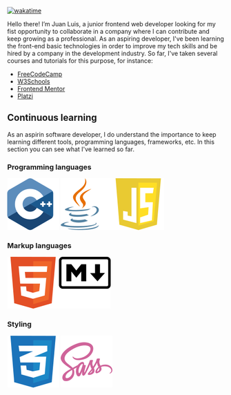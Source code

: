 [![wakatime](https://wakatime.com/badge/user/c1707548-af66-44d3-bcc1-28f0c83893c0.svg)](https://wakatime.com/@c1707548-af66-44d3-bcc1-28f0c83893c0)

Hello there! I’m Juan Luis, a junior frontend web developer looking for my fist opportunity to collaborate in a company where I can contribute and keep growing as a professional.
As an aspiring developer, I've been learning the front-end basic technologies in order to improve my tech skills and be hired by a company in the development industry. So far, I've taken several courses and tutorials for this purpose, for instance:

- [FreeCodeCamp](https://www.freecodecamp.org/mendibox)
- [W3Schools](https://www.w3profile.com/mendibox)
- [Frontend Mentor](https://www.frontendmentor.io/profile/mendibox)
- [Platzi](https://platzi.com/p/mendibox/)

## Continuous learning

As an aspirin software developer, I do understand the importance to keep learning different tools, programming languages, frameworks, etc. In this section you can see what I've learned so far.

### Programming languages

[![c logo](./images/cpp.svg)](./cpp.md "Click to see more details") [![java logo](./images/java.svg)](./java.md "Click to see more details")[![javascript logo](./images/javascript.svg)](./javascript.md "Click to see more details")

### Markup languages

[![html logo](./images/html.svg)](./html.md "Click to see more details")[![markdown logo](./images/markdown.svg)](./markdown.md "Click to see more details")

### Styling
[![css logo](./images/css.svg)](./css.md "Click to see more details") [![sass logo](./images/sass.svg)](./sass.md "Click to see more details")